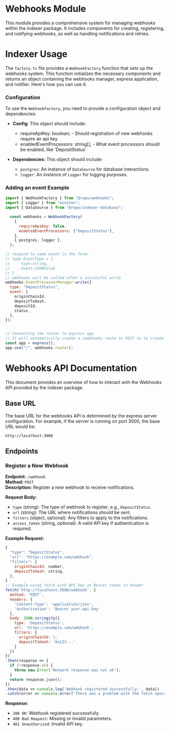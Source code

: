 # Webhooks Module

This module provides a comprehensive system for managing webhooks within the indexer package. It includes components for creating, registering, and notifying webhooks, as well as handling notifications and retries.

# Indexer Usage

The `factory.ts` file provides a `WebhookFactory` function that sets up the webhooks system. This function initializes the necessary components and returns an object containing the webhooks manager, express application, and notifier. Here's how you can use it:

### Configuration

To use the `WebhookFactory`, you need to provide a configuration object and dependencies:

- **Config**: This object should include:
  - requireApiKey: boolean; - Should registration of new webhooks require an api key
  - enabledEventProcessors: string[]; - What event processors should be enabled, like 'DepositStatus'

- **Dependencies**: This object should include:
  - `postgres`: An instance of `DataSource` for database interactions.
  - `logger`: An instance of `Logger` for logging purposes.

### Adding an event Example

```js
import { WebhookFactory } from "@repo/webhooks";
import { Logger } from "winston";
import { DataSource } from "@repo/indexer-database";

  const webhooks = WebhookFactory(
    {
      requireApiKey: false,
      enabledEventProcessors: ["DepositStatus"],
    },
    { postgres, logger },
  );

// respond to some event in the form:
// type EventType = {
//     type:string,
//     event:JSONValue
// }
// webhooks will be called after a successful write
webhooks.EventProcessorManager.write({
  type: "DepositStatus",
  event: {
    originChainId,
    depositTxHash,
    depositId,
    status,
  },
});


// Connecting the router to express app
// It will automatically create a /webhooks route to POST to to create hook
const app = express();
app.use("/", webhooks.router);

```

# Webhooks API Documentation

This document provides an overview of how to interact with the Webhooks API provided by the indexer package.

## Base URL

The base URL for the webhooks API is determined by the express server configuration. For example, if the server is running on port 3000, the base URL would be:

```
http://localhost:3000
```

## Endpoints

### Register a New Webhook

**Endpoint:** `/webhook`  
**Method:** `POST`  
**Description:** Register a new webhook to receive notifications.

**Request Body:**

- `type` (string): The type of webhook to register, e.g., `DepositStatus`.
- `url` (string): The URL where notifications should be sent.
- `filters` (object, optional): Any filters to apply to the notifications.
- `access_token` (string, optional): A valid API key if authentication is required.

**Example Request:**

```js
{
  "type": "DepositStatus",
  "url": "https://example.com/webhook",
  "filters": {
    originChainId: number,
    depositTxHash: string,
  },
}
// Example using fetch with API key as Bearer token in header
fetch('http://localhost:3000/webhook', {
  method: 'POST',
  headers: {
    'Content-Type': 'application/json',
    'Authorization': 'Bearer your-api-key'
  },
  body: JSON.stringify({
    type: 'DepositStatus',
    url: 'https://example.com/webhook',
    filters: {
      originChainId: 1,
      depositTxHash: '0x123...'
    }
  })
})
.then(response => {
  if (!response.ok) {
    throw new Error('Network response was not ok');
  }
  return response.json();
})
.then(data => console.log('Webhook registered successfully:', data))
.catch(error => console.error('There was a problem with the fetch operation:', error));

```

**Response:**

- `200 OK`: Webhook registered successfully.
- `400 Bad Request`: Missing or invalid parameters.
- `401 Unauthorized`: Invalid API key.
